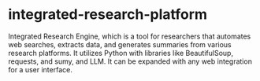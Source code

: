 # integrated-research-platform
Integrated Research Engine, which is a tool for researchers that automates web searches, extracts data, and generates summaries from various research platforms. It utilizes Python with libraries like BeautifulSoup, requests, and sumy, and LLM. It can be expanded with any web integration for a user interface.
